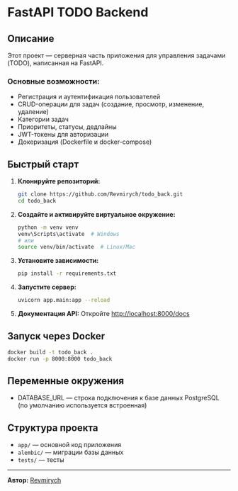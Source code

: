 # FastAPI TODO Backend

## Описание

Этот проект — серверная часть приложения для управления задачами (TODO), написанная на FastAPI.

### Основные возможности:
- Регистрация и аутентификация пользователей
- CRUD-операции для задач (создание, просмотр, изменение, удаление)
- Категории задач
- Приоритеты, статусы, дедлайны
- JWT-токены для авторизации
- Докеризация (Dockerfile и docker-compose)

## Быстрый старт

1. **Клонируйте репозиторий:**
   ```sh
   git clone https://github.com/Revmirych/todo_back.git
   cd todo_back
   ```
2. **Создайте и активируйте виртуальное окружение:**
   ```sh
   python -m venv venv
   venv\Scripts\activate  # Windows
   # или
   source venv/bin/activate  # Linux/Mac
   ```
3. **Установите зависимости:**
   ```sh
   pip install -r requirements.txt
   ```
4. **Запустите сервер:**
   ```sh
   uvicorn app.main:app --reload
   ```
5. **Документация API:**
   Откройте [http://localhost:8000/docs](http://localhost:8000/docs)

## Запуск через Docker

```sh
docker build -t todo_back .
docker run -p 8000:8000 todo_back
```

## Переменные окружения
- DATABASE_URL — строка подключения к базе данных PostgreSQL (по умолчанию используется встроенная)

## Структура проекта
- `app/` — основной код приложения
- `alembic/` — миграции базы данных
- `tests/` — тесты

---

**Автор:** [Revmirych](https://github.com/Revmirych)
